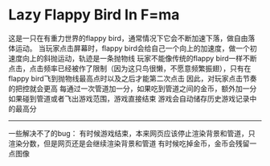 # Lazy Flappy Bird In F=ma
这是一只在有重力世界的flappy bird，通常情况下它会不断加速下落，做自由落体运动。
当玩家点击屏幕时，flappy bird会给自己一个向上的加速度，做一个初速度向上的斜抛运动，轨迹是一条抛物线
玩家不能像传统的flappy bird一样不断点击，点击频率已经被作了限制（因为这只鸟很懒，不愿意频繁振翅），只有在flappy bird飞到抛物线最高点时以及之后才能第二次点击
因此，对玩家点击节奏的把控就会更高
每通过一次管道加一分，如果吃到管道之间的金币，额外加一分
如果碰到管道或者飞出游戏范围，游戏直接结束
游戏会自动储存历史游戏记录中的最高分
***
一些解决不了的bug：
有时候游戏结束，本来网页应该停止渲染背景和管道，只渲染分数，但是网页还是会继续渲染背景和管道
有时候吃掉金币，金币会残留一点图像